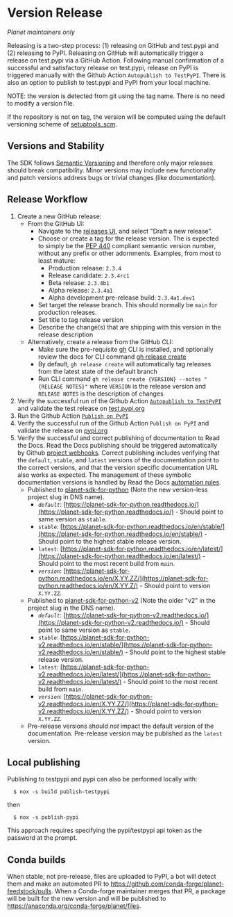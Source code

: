 # Version Release

*Planet maintainers only*

Releasing is a two-step process: (1) releasing on GitHub and test.pypi and (2) releasing to PyPI. Releasing on GitHub will automatically trigger a release on test.pypi via a GitHub Action. Following manual confirmation of a successful and satisfactory release on test.pypi, release on PyPI is triggered manually with the Github Action `Autopublish to TestPyPI`. There is also an option to publish to test.pypi and PyPI from your local machine.

NOTE: the version is detected from git using the tag name. There is no need to modify a version file.

If the repository is not on tag, the version will be computed using the default versioning scheme of [setuptools_scm](https://setuptools-scm.readthedocs.io/en/latest/usage/#default-versioning-scheme).

## Versions and Stability

The SDK follows [Semantic Versioning](https://semver.org/spec/v2.0.0.html) and therefore only major releases should break compatibility. Minor versions may include new functionality and patch versions address bugs or trivial changes (like documentation).

## Release Workflow

1. Create a new GitHub release:
   * From the GitHub UI:
     * Navigate to the [releases UI](https://github.com/planetlabs/planet-client-python/releases), and select "Draft a new release".
     * Choose or create a tag for the release version.  The is expected to simply be the [PEP 440](https://peps.python.org/pep-0440/)
       compliant semantic version number, without any prefix or other adornments.  Examples, from most to least mature:
       * Production release: `2.3.4`
       * Release candidate: `2.3.4rc1`
       * Beta release: `2.3.4b1`
       * Alpha release: `2.3.4a1`
       * Alpha development pre-release build: `2.3.4a1.dev1`
     * Set target the release branch.  This should normally be `main` for production releases.
     * Set title to tag release version
     * Describe the change(s) that are shipping with this version in the release description
   * Alternatively, create a release from the GitHub CLI:
     * Make sure the pre-requisite [gh](https://cli.github.com/manual/gh) CLI is installed, and optionally review the docs for CLI command [gh release create](https://cli.github.com/manual/gh_release_create)
     * By default, `gh release create` will automatically tag releases from the latest state of the default branch
     * Run CLI command `gh release create {VERSION} --notes "{RELEASE NOTES}"` where `VERSION` is the release version and `RELEASE NOTES` is the description of changes
2. Verify the successful run of the Github Action [`Autopublish to TestPyPI`](https://github.com/planetlabs/planet-client-python/actions/workflows/autopublish-testpypi.yml) and validate the test release on [test.pypi.org](https://test.pypi.org/project/planet/)
3. Run the Github Action [`Publish on PyPI`](https://github.com/planetlabs/planet-client-python/actions/workflows/publish-pypi.yml)
4. Verify the successful run of the Github Action `Publish on PyPI` and validate the release on [pypi.org](https://pypi.org/project/planet/)
5. Verify the successful and correct publishing of documentation to Read the Docs.
   Read the Docs publishing should be triggered automatically by Github
   [project webhooks](https://github.com/planetlabs/planet-client-python/settings/hooks).
   Correct publishing includes verifying that the `default`, `stable`, and `latest`
   versions of the documentation point to the correct versions, and that the version
   specific documentation URL also works as expected.  The management of these
   symbolic documentation versions is handled by Read the Docs
   [automation rules](https://app.readthedocs.org/dashboard/planet-sdk-for-python/rules/).
   * Published to [planet-sdk-for-python](https://planet-sdk-for-python.readthedocs.io/en/latest/) (Note the new version-less project slug in DNS name).
     * _`default`_: [https://planet-sdk-for-python.readthedocs.io/](https://planet-sdk-for-python.readthedocs.io/) - Should point to same version as `stable`.
     * `stable`: [https://planet-sdk-for-python.readthedocs.io/en/stable/](https://planet-sdk-for-python.readthedocs.io/en/stable/) - Should point to the highest stable release version.
     * `latest`: [https://planet-sdk-for-python.readthedocs.io/en/latest/](https://planet-sdk-for-python.readthedocs.io/en/latest/) - Should point to the most recent build from `main`.
     * _`version`_: [https://planet-sdk-for-python.readthedocs.io/en/X.YY.ZZ/](https://planet-sdk-for-python.readthedocs.io/en/X.YY.Z/) - Should point to version `X.YY.ZZ`.
   * Published to [planet-sdk-for-python-v2](https://planet-sdk-for-python-v2.readthedocs.io/en/latest/) (Note the older "v2" in the project slug in the DNS name).
     * _`default`_: [https://planet-sdk-for-python-v2.readthedocs.io/](https://planet-sdk-for-python-v2.readthedocs.io/) - Should point to same version as `stable`.
     * `stable`: [https://planet-sdk-for-python-v2.readthedocs.io/en/stable/](https://planet-sdk-for-python-v2.readthedocs.io/en/stable/) - Should point to the highest stable release version.
     * `latest`: [https://planet-sdk-for-python-v2.readthedocs.io/en/latest/](https://planet-sdk-for-python-v2.readthedocs.io/en/latest/) - Should point to the most recent build from `main`.
     * _`version`_: [https://planet-sdk-for-python-v2.readthedocs.io/en/X.YY.ZZ/](https://planet-sdk-for-python-v2.readthedocs.io/en/X.YY.ZZ/) - Should point to version `X.YY.ZZ`.
   * Pre-release versions should _not_ impact the default version of the documentation. Pre-release version may be published as the `latest` version.


## Local publishing

Publishing to testpypi and pypi can also be performed locally with:

```console
  $ nox -s build publish-testpypi
```
then
```console
  $ nox -s publish-pypi
```

This approach requires specifying the pypi/testpypi api token as the password at the prompt.


## Conda builds

When stable, not pre-release, files are uploaded to PyPI, a bot will detect them and make an automated PR to https://github.com/conda-forge/planet-feedstock/pulls. When a Conda-forge maintainer merges that PR, a package will be built for the new version and will be published to https://anaconda.org/conda-forge/planet/files.

